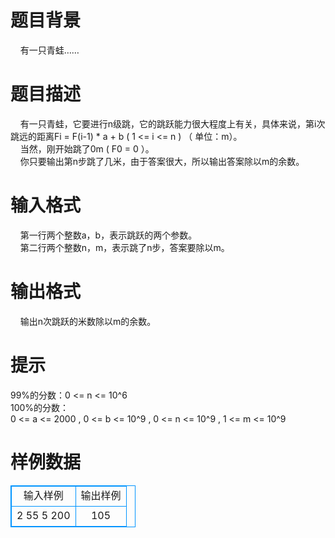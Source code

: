 # 

 
 # 题目背景 
&nbsp;&nbsp;&nbsp;&nbsp;有一只青蛙…… 

 
 # 题目描述 
&nbsp;&nbsp;&nbsp;&nbsp;有一只青蛙，它要进行n级跳，它的跳跃能力很大程度上有关，具体来说，第i次跳远的距离Fi&nbsp;=&nbsp;F(i-1)&nbsp;*&nbsp;a&nbsp;+&nbsp;b&nbsp;(&nbsp;1&nbsp;&lt;=&nbsp;i&nbsp;&lt;=&nbsp;n&nbsp;)&nbsp;（&nbsp;单位：m）。<BR>&nbsp;&nbsp;&nbsp;&nbsp;当然，刚开始跳了0m&nbsp;(&nbsp;F0&nbsp;=&nbsp;0&nbsp;）。<BR>&nbsp;&nbsp;&nbsp;&nbsp;你只要输出第n步跳了几米，由于答案很大，所以输出答案除以m的余数。<BR> 

 
 # 输入格式 
&nbsp;&nbsp;&nbsp;&nbsp;第一行两个整数a，b，表示跳跃的两个参数。<BR>&nbsp;&nbsp;&nbsp;&nbsp;第二行两个整数n，m，表示跳了n步，答案要除以m。<BR> 

 
 # 输出格式 
&nbsp;&nbsp;&nbsp;&nbsp;输出n次跳跃的米数除以m的余数。<BR> 

 
 # 提示 
99%的分数：0&nbsp;&lt;=&nbsp;n&nbsp;&lt;=&nbsp;10^6<BR>100%的分数：0&nbsp;&lt;=&nbsp;a&nbsp;&lt;=&nbsp;2000&nbsp;,&nbsp;0&nbsp;&lt;=&nbsp;b&nbsp;&lt;=&nbsp;10^9&nbsp;,&nbsp;0&nbsp;&lt;=&nbsp;n&nbsp;&lt;=&nbsp;10^9&nbsp;,&nbsp;1&nbsp;&lt;=&nbsp;m&nbsp;&lt;=&nbsp;10^9<BR> 
# 样例数据
<style>
        table,table tr th, table tr td { border:1px solid #0094ff; }
        table { width: 200px; min-height: 25px; line-height: 25px; text-align: center; border-collapse: collapse;}   
    </style>
<table>
	<tr>
		<td>输入样例</td>
		<td>输出样例</td>
	</tr>
<tr><td>2 55
5 200 </td><td>105
</td></tr></table>
